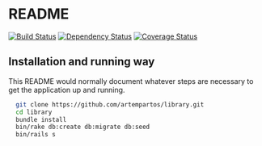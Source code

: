# README

[![Build Status](https://travis-ci.org/artempartos/library.png)](https://travis-ci.org/artempartos/library)
[![Dependency Status](https://gemnasium.com/artempartos/library.png)](https://gemnasium.com/artempartos/library)
[![Coverage Status](https://coveralls.io/repos/artempartos/library/badge.png?branch=master)](https://coveralls.io/r/artempartos/library)

## Installation and running way

This README would normally document whatever steps are necessary to get the
application up and running.

```sh
  git clone https://github.com/artempartos/library.git
  cd library
  bundle install
  bin/rake db:create db:migrate db:seed
  bin/rails s
```


